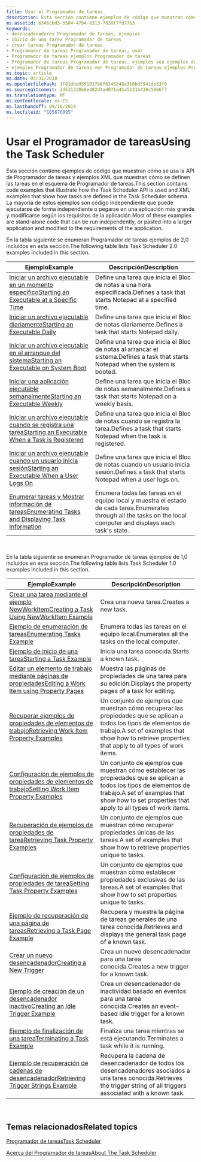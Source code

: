 ```yaml
---
title: Usar el Programador de tareas
description: Esta sección contiene ejemplos de código que muestran cómo se usa la API de Programador de tareas y ejemplos XML que muestran cómo se definen las tareas en el esquema de Programador de tareas.
ms.assetid: 6346cbd3-b584-47b4-8313-7830f7fd77b3
keywords:
- desencadenadores Programador de tareas, ejemplos
- Inicio de una tarea Programador de tareas
- crear tareas Programador de tareas
- Programador de tareas Programador de tareas, usar
- Programador de tareas ejemplos Programador de tareas
- Programador de tareas Programador de tareas, ejemplos vea ejemplos de Programador de tareas Programador de tareas
- ejemplos Programador de tareas ver Programador de tareas ejemplos Programador de tareas
ms.topic: article
ms.date: 05/31/2018
ms.openlocfilehash: 3f81dda9551917b8f6345248a316bd5941de53f0
ms.sourcegitcommit: 2d531328b6ed82d4ad971a45a5131b430c5866f7
ms.translationtype: MT
ms.contentlocale: es-ES
ms.lasthandoff: 09/16/2019
ms.locfileid: "105676095"
---
```

# <a name="using-the-task-scheduler"></a><span data-ttu-id="11a56-110">Usar el Programador de tareas</span><span class="sxs-lookup"><span data-stu-id="11a56-110">Using the Task Scheduler</span></span>

<span data-ttu-id="11a56-111">Esta sección contiene ejemplos de código que muestran cómo se usa la API de Programador de tareas y ejemplos XML que muestran cómo se definen las tareas en el esquema de Programador de tareas.</span><span class="sxs-lookup"><span data-stu-id="11a56-111">This section contains code examples that illustrate how the Task Scheduler API is used and XML examples that show how tasks are defined in the Task Scheduler schema.</span></span> <span data-ttu-id="11a56-112">La mayoría de estos ejemplos son código independiente que puede ejecutarse de forma independiente o pegarse en una aplicación más grande y modificarse según los requisitos de la aplicación.</span><span class="sxs-lookup"><span data-stu-id="11a56-112">Most of these examples are stand-alone code that can be run independently, or pasted into a larger application and modified to the requirements of the application.</span></span>

<span data-ttu-id="11a56-113">En la tabla siguiente se enumeran Programador de tareas ejemplos de 2,0 incluidos en esta sección.</span><span class="sxs-lookup"><span data-stu-id="11a56-113">The following table lists Task Scheduler 2.0 examples included in this section.</span></span>



| <span data-ttu-id="11a56-114">Ejemplo</span><span class="sxs-lookup"><span data-stu-id="11a56-114">Example</span></span>                                                                                                    | <span data-ttu-id="11a56-115">Descripción</span><span class="sxs-lookup"><span data-stu-id="11a56-115">Description</span></span>                                                                            |
|------------------------------------------------------------------------------------------------------------|----------------------------------------------------------------------------------------|
| [<span data-ttu-id="11a56-116">Iniciar un archivo ejecutable en un momento específico</span><span class="sxs-lookup"><span data-stu-id="11a56-116">Starting an Executable at a Specific Time</span></span>](starting-an-executable-at-a-spcific-time.md)                  | <span data-ttu-id="11a56-117">Define una tarea que inicia el Bloc de notas a una hora especificada.</span><span class="sxs-lookup"><span data-stu-id="11a56-117">Defines a task that starts Notepad at a specified time.</span></span>                                |
| [<span data-ttu-id="11a56-118">Iniciar un archivo ejecutable diariamente</span><span class="sxs-lookup"><span data-stu-id="11a56-118">Starting an Executable Daily</span></span>](starting-an-executable-daily.md)                                           | <span data-ttu-id="11a56-119">Define una tarea que inicia el Bloc de notas diariamente.</span><span class="sxs-lookup"><span data-stu-id="11a56-119">Defines a task that starts Notepad daily.</span></span>                                              |
| [<span data-ttu-id="11a56-120">Iniciar un archivo ejecutable en el arranque del sistema</span><span class="sxs-lookup"><span data-stu-id="11a56-120">Starting an Executable on System Boot</span></span>](starting-an-executable-on-system-boot.md)                         | <span data-ttu-id="11a56-121">Define una tarea que inicia el Bloc de notas al arrancar el sistema.</span><span class="sxs-lookup"><span data-stu-id="11a56-121">Defines a task that starts Notepad when the system is booted.</span></span>                          |
| [<span data-ttu-id="11a56-122">Iniciar una aplicación ejecutable semanalmente</span><span class="sxs-lookup"><span data-stu-id="11a56-122">Starting an Executable Weekly</span></span>](starting-an-executable-weekly.md)                                         | <span data-ttu-id="11a56-123">Define una tarea que inicia el Bloc de notas semanalmente.</span><span class="sxs-lookup"><span data-stu-id="11a56-123">Defines a task that starts Notepad on a weekly basis.</span></span>                                  |
| [<span data-ttu-id="11a56-124">Iniciar un archivo ejecutable cuando se registra una tarea</span><span class="sxs-lookup"><span data-stu-id="11a56-124">Starting an Executable When a Task is Registered</span></span>](starting-an-executable-when-a-task-is-registered.md)   | <span data-ttu-id="11a56-125">Define una tarea que inicia el Bloc de notas cuando se registra la tarea.</span><span class="sxs-lookup"><span data-stu-id="11a56-125">Defines a task that starts Notepad when the task is registered.</span></span>                        |
| [<span data-ttu-id="11a56-126">Iniciar un archivo ejecutable cuando un usuario inicia sesión</span><span class="sxs-lookup"><span data-stu-id="11a56-126">Starting an Executable When a User Logs On</span></span>](starting-an-executable-when-a-user-logs-on.md)               | <span data-ttu-id="11a56-127">Define una tarea que inicia el Bloc de notas cuando un usuario inicia sesión.</span><span class="sxs-lookup"><span data-stu-id="11a56-127">Defines a task that starts Notepad when a user logs on.</span></span>                                |
| [<span data-ttu-id="11a56-128">Enumerar tareas y Mostrar información de tareas</span><span class="sxs-lookup"><span data-stu-id="11a56-128">Enumerating Tasks and Displaying Task Information</span></span>](enumerating-tasks-and-displaying-task-information.md) | <span data-ttu-id="11a56-129">Enumera todas las tareas en el equipo local y muestra el estado de cada tarea.</span><span class="sxs-lookup"><span data-stu-id="11a56-129">Enumerates through all the tasks on the local computer and displays each task's state.</span></span> |



 

<span data-ttu-id="11a56-130">En la tabla siguiente se enumeran Programador de tareas ejemplos de 1,0 incluidos en esta sección.</span><span class="sxs-lookup"><span data-stu-id="11a56-130">The following table lists Task Scheduler 1.0 examples included in this section.</span></span> 

| <span data-ttu-id="11a56-131">Ejemplo</span><span class="sxs-lookup"><span data-stu-id="11a56-131">Example</span></span>                                                                                    | <span data-ttu-id="11a56-132">Descripción</span><span class="sxs-lookup"><span data-stu-id="11a56-132">Description</span></span>                                                                                   |
|--------------------------------------------------------------------------------------------|-----------------------------------------------------------------------------------------------|
| [<span data-ttu-id="11a56-133">Crear una tarea mediante el ejemplo NewWorkItem</span><span class="sxs-lookup"><span data-stu-id="11a56-133">Creating a Task Using NewWorkItem Example</span></span>](creating-a-task-using-newworkitem-example.md) | <span data-ttu-id="11a56-134">Crea una nueva tarea.</span><span class="sxs-lookup"><span data-stu-id="11a56-134">Creates a new task.</span></span>                                                                           |
| [<span data-ttu-id="11a56-135">Ejemplo de enumeración de tareas</span><span class="sxs-lookup"><span data-stu-id="11a56-135">Enumerating Tasks Example</span></span>](enumerating-tasks-example.md)                                 | <span data-ttu-id="11a56-136">Enumera todas las tareas en el equipo local.</span><span class="sxs-lookup"><span data-stu-id="11a56-136">Enumerates all the tasks on the local computer.</span></span>                                               |
| [<span data-ttu-id="11a56-137">Ejemplo de inicio de una tarea</span><span class="sxs-lookup"><span data-stu-id="11a56-137">Starting a Task Example</span></span>](starting-a-task-example.md)                                     | <span data-ttu-id="11a56-138">Inicia una tarea conocida.</span><span class="sxs-lookup"><span data-stu-id="11a56-138">Starts a known task.</span></span>                                                                          |
| [<span data-ttu-id="11a56-139">Editar un elemento de trabajo mediante páginas de propiedades</span><span class="sxs-lookup"><span data-stu-id="11a56-139">Editing a Work Item using Property Pages</span></span>](editing-a-work-item-using-property-pages.md)   | <span data-ttu-id="11a56-140">Muestra las páginas de propiedades de una tarea para su edición.</span><span class="sxs-lookup"><span data-stu-id="11a56-140">Displays the property pages of a task for editing.</span></span>                                            |
| [<span data-ttu-id="11a56-141">Recuperar ejemplos de propiedades de elementos de trabajo</span><span class="sxs-lookup"><span data-stu-id="11a56-141">Retrieving Work Item Property Examples</span></span>](retrieving-work-item-property-examples.md)       | <span data-ttu-id="11a56-142">Un conjunto de ejemplos que muestran cómo recuperar las propiedades que se aplican a todos los tipos de elementos de trabajo.</span><span class="sxs-lookup"><span data-stu-id="11a56-142">A set of examples that show how to retrieve properties that apply to all types of work items.</span></span> |
| [<span data-ttu-id="11a56-143">Configuración de ejemplos de propiedades de elementos de trabajo</span><span class="sxs-lookup"><span data-stu-id="11a56-143">Setting Work Item Property Examples</span></span>](setting-work-item-property-examples.md)             | <span data-ttu-id="11a56-144">Un conjunto de ejemplos que muestran cómo establecer las propiedades que se aplican a todos los tipos de elementos de trabajo.</span><span class="sxs-lookup"><span data-stu-id="11a56-144">A set of examples that show how to set properties that apply to all types of work items.</span></span>      |
| [<span data-ttu-id="11a56-145">Recuperación de ejemplos de propiedades de tarea</span><span class="sxs-lookup"><span data-stu-id="11a56-145">Retrieving Task Property Examples</span></span>](retrieving-task-property-examples.md)                 | <span data-ttu-id="11a56-146">Un conjunto de ejemplos que muestran cómo recuperar propiedades únicas de las tareas.</span><span class="sxs-lookup"><span data-stu-id="11a56-146">A set of examples that show how to retrieve properties unique to tasks.</span></span>                       |
| [<span data-ttu-id="11a56-147">Configuración de ejemplos de propiedades de tarea</span><span class="sxs-lookup"><span data-stu-id="11a56-147">Setting Task Property Examples</span></span>](setting-task-property-examples.md)                       | <span data-ttu-id="11a56-148">Un conjunto de ejemplos que muestran cómo establecer propiedades exclusivas de las tareas.</span><span class="sxs-lookup"><span data-stu-id="11a56-148">A set of examples that show how to set properties unique to tasks.</span></span>                            |
| [<span data-ttu-id="11a56-149">Ejemplo de recuperación de una página de tareas</span><span class="sxs-lookup"><span data-stu-id="11a56-149">Retrieving a Task Page Example</span></span>](retrieving-a-task-page-example.md)                       | <span data-ttu-id="11a56-150">Recupera y muestra la página de tareas generales de una tarea conocida.</span><span class="sxs-lookup"><span data-stu-id="11a56-150">Retrieves and displays the general task page of a known task.</span></span>                                 |
| [<span data-ttu-id="11a56-151">Crear un nuevo desencadenador</span><span class="sxs-lookup"><span data-stu-id="11a56-151">Creating a New Trigger</span></span>](creating-a-new-trigger.md)                                       | <span data-ttu-id="11a56-152">Crea un nuevo desencadenador para una tarea conocida.</span><span class="sxs-lookup"><span data-stu-id="11a56-152">Creates a new trigger for a known task.</span></span>                                                       |
| [<span data-ttu-id="11a56-153">Ejemplo de creación de un desencadenador inactivo</span><span class="sxs-lookup"><span data-stu-id="11a56-153">Creating an Idle Trigger Example</span></span>](creating-an-idle-trigger-example.md)                   | <span data-ttu-id="11a56-154">Crea un desencadenador de inactividad basado en eventos para una tarea conocida.</span><span class="sxs-lookup"><span data-stu-id="11a56-154">Creates an event-based idle trigger for a known task.</span></span>                                         |
| [<span data-ttu-id="11a56-155">Ejemplo de finalización de una tarea</span><span class="sxs-lookup"><span data-stu-id="11a56-155">Terminating a Task Example</span></span>](terminating-a-task-example.md)                               | <span data-ttu-id="11a56-156">Finaliza una tarea mientras se está ejecutando.</span><span class="sxs-lookup"><span data-stu-id="11a56-156">Terminates a task while it is running.</span></span>                                                        |
| [<span data-ttu-id="11a56-157">Ejemplo de recuperación de cadenas de desencadenador</span><span class="sxs-lookup"><span data-stu-id="11a56-157">Retrieving Trigger Strings Example</span></span>](retrieving-trigger-strings-example.md)               | <span data-ttu-id="11a56-158">Recupera la cadena de desencadenador de todos los desencadenadores asociados a una tarea conocida.</span><span class="sxs-lookup"><span data-stu-id="11a56-158">Retrieves the trigger string of all triggers associated with a known task.</span></span>                    |



 

## <a name="related-topics"></a><span data-ttu-id="11a56-159">Temas relacionados</span><span class="sxs-lookup"><span data-stu-id="11a56-159">Related topics</span></span>

<dl> <dt>

[<span data-ttu-id="11a56-160">Programador de tareas</span><span class="sxs-lookup"><span data-stu-id="11a56-160">Task Scheduler</span></span>](task-scheduler-start-page.md)
</dt> <dt>

[<span data-ttu-id="11a56-161">Acerca del Programador de tareas</span><span class="sxs-lookup"><span data-stu-id="11a56-161">About The Task Scheduler</span></span>](about-the-task-scheduler.md)
</dt> </dl>

 

 




